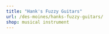 ```yaml
---
title: "Hank's Fuzzy Guitars"
url: /des-moines/hanks-fuzzy-guitars/
shop: musical instrument
---
```

